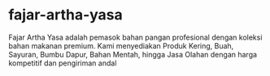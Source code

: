 # fajar-artha-yasa
Fajar Artha Yasa adalah pemasok bahan pangan profesional dengan koleksi bahan makanan premium. Kami menyediakan Produk Kering, Buah, Sayuran, Bumbu Dapur, Bahan Mentah, hingga Jasa Olahan dengan harga kompetitif dan pengiriman andal
